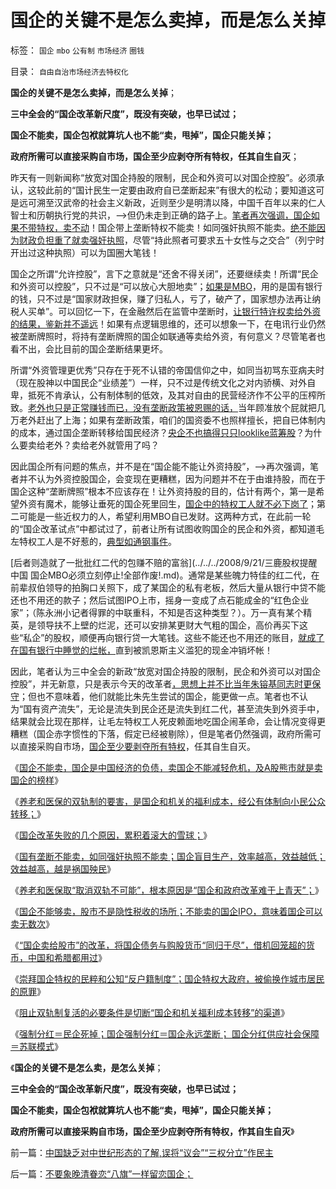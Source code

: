 # 国企的关键不是怎么卖掉，而是怎么关掉

标签： `国企` `mbo` `公有制` `市场经济` `圈钱` 

目录： `自由自治市场经济去特权化`

**国企的关键不是怎么卖掉，而是怎么关掉**；

**三中全会的“国企改革新尺度”，既没有突破，也早已试过；**

**国企不能卖，国企包袱就算坑人也不能“卖，甩掉”，国企只能关掉；**

**政府所需可以直接采购自市场，国企至少应剥夺所有特权，任其自生自灭**；

昨天有一则新闻称“放宽对国企持股的限制，民企和外资可以对国企控股”。必须承认，这较此前的“国计民生一定要由政府自已垄断起来”有很大的松动；要知道这可是远可溯至汉武帝的社会主义新政，近则至少是明清以降，中国千百年以来的仁人智士和历朝执行党的共识，——>但仍未走到正确的路子上。[笔者再次强调，国企如果不带特权，卖不动](../../../2009/8/8/政策是不能卖的，不值钱的国企根本卖不动.md)！国企带上垄断特权不能卖！如同强奸执照不能卖。[绝不能因为财政负担重了就卖强奸执照](../../../2013/11/14/国企不能卖，如强奸执照不能卖，应鼓励国有资产流失.md)，尽管“持此照者可要求五十女性与之交合”（列宁时开出过这种执照）可以为国圈大笔钱！

国企之所谓“允许控股”，言下之意就是“还舍不得关闭”，还要继续卖！所谓“民企和外资可以控股”，只不过是“可以放心大胆地卖”；[如果是MBO](../../../2011/11/6/MBO只对私企有效；国企MBO不是私有化.md)，用的是国有银行的钱，只不过是“国家财政担保，赚了归私人，亏了，破产了，国家想办法再让纳税人买单”。可以回忆一下，在金融然后在监管中垄断时，[让银行特许权卖给外资的结果，鉴新并不遥远](../../../2007/9/2/外资饕餮国有银行改制疯赚10000亿.md)！如果有点逻辑思维的，还可以想象一下，在电讯行业仍然被垄断牌照时，将持有垄断牌照的国企如联通等卖给外资，有何意义？尽管笔者也看不出，会比目前的国企垄断结果更坏。

所谓“外资管理更优秀”只存在于死不认错的帝国信仰之中，如同当初骂东亚病夫时（现在股神以中国民企“业绩差”）一样，只不过是传统文化之对内骄横、对外自卑，抵死不肯承认，公有制体制的低效，及其对自由的民营经济作不公平的压榨所致。[老外也只是正常赚钱而已，没有垄断政策被恩赐的话，](../../../2010/1/27/中国的国企因为产权混乱而不可细分激励.md)当年顾准放个屁就把几万老外赶出了上海；如果有垄断政策，咱们的国资委不也照样擅长，把自已体制内的成本，通过国企垄断转移给国民经济？[央企不也搞得只只looklike蓝筹股](../../../2013/5/8/万恶之源的的国企，并不仅仅包括巨无霸的央企，金融垄断.md)？为什么要卖给老外？卖给老外就管用了吗？

因此国企所有问题的焦点，并不是在“国企能不能让外资持股”，——>再次强调，笔者并不认为外资控股国企，会变现在更糟糕，因为问题并不在于由谁持股，而在于国企这种“垄断牌照”根本不应该存在！让外资持股的目的，估计有两个，第一是希望外资有魔术，能够让垂死的国企死里回生，[国企中的特权工人就不必下岗了](../../../2012/8/31/让民主滚开！特权工人阶级不答应！.md)；第二可能是一些近权力的人，希望利用MBO自已发财。这两种方式，在此前一轮的“国企改革试点”中都试过了，前者让所有试图收购国企的民企和外资，都知道毛左特权工人是不好惹的，[典型如通钢事件](http://darthvad.blog.sohu.com/129394309.html)。

[后者则造就了一批批红二代的包赚不赔的富翁](../../../2008/9/21/三鹿股权提醒中国 国企MBO必须立刻停止!全部作废!.md)。通常是某些魄力特佳的红二代，在前辈叔伯领导的拍胸口关照下，成了某国企的私有老板，然后大量从银行中贷不能还也不用还的款子；然后试图IPO上市，摇身一变成了点石能成金的“红色企业家”；（陈永洲小记者得罪的中联重科，不知是否这种类型？）。万一真有某个精英，是领导扶不上壁的烂泥，还可以安排某更财大气粗的国企，高价再买下这些“私企”的股权，顺便再向银行贷一大笔钱。这些不能还也不用还的账目，[就成了在国有银行中睡觉的烂帐，](../../../2009/8/13/改革关键的战区是银行造小造强承担责任的改革.md)直到被凯恩斯主义滥犯的现金冲销坏帐！

因此，笔者认为三中全会的新政“放宽对国企持股的限制，民企和外资可以对国企控股”，并无新意，只是表示今天的改革者[，思想上并不比当年朱镕基同志时更保守](../../../2013/5/8/过去二十年的国企改革基本上失败的原因.md)；但也不意味着，他们就能比朱先生尝试的国企，能更做一点。笔者也不认为“国有资产流失”，无论是流失到民企还是流失到红二代，甚至流失到外资手中，结果就会比现在那样，让毛左特权工人死皮赖面地吃国企闹革命，会让情况变得更糟糕（国企赤字惯性的下落，假定已经被剔除），但是笔者仍然强调，政府所需可以直接采购自市场，[国企至少要剥夺所有特权](../../../2011/2/11/废除国企专营和垄断权，卖国将没门！.md)，任其自生自灭。

《[国企不能卖，国企是中国经济的负债，卖国企不能减轻危机，及A股熊市就是卖国企的榜样](../../../2013/10/14/中美债务危机对比，卖国企不能减轻财政危机，A股的榜样.md)》

《[养老和医保的双轨制的要害，是国企和机关的福利成本，经公有体制向小民公众转移；](../../../2013/11/6/养老和医保双轨制的剖析：反不掉，也不必反；.md)》

《[国企改革失败的几个原因，累积着滚大的雪球；](../../../2013/11/12/国企改革失败的几个原因，累积着滚大的雪球.md)》

《[国有垄断不能卖，如同强奸执照不能卖；国企盲目生产，效率越高，效益越低；效益越高，越是祸国殃民](../../../2013/11/14/国企不能卖，如强奸执照不能卖，应鼓励国有资产流失.md)》

《[养老和医保取“取消双轨不可能”，根本原因是“国企和政府改革难于上青天”；](../../../2013/11/14/改革十年多来寸步难行，因为民粹公知们贼喊捉贼.md)》

《[国企不能够卖，股市不是隐性税收的场所；不能卖的国企IPO，意味着国企可以卖无数次](../../../2013/11/16/国企不能够卖，国企却无数次IPO，股市成了国企隐性税收工具.md)》

《[“国企卖给股市”的改革，将国企债务与购股货币“同归于尽”，借机回笼超的货币，中国和希腊都用过](../../../2013/11/17/权权社会“解决流动性过剩”在历史上的三种方法.md)》

《[崇拜国企特权的民粹和公知“反户籍制度”；国企特权大政府，被偷换作城市居民的原罪](../../../2013/11/17/社会主义制度中的特权最大化定律,茅于轼悖误和WBagehot现象.md)》

《[阻止双轨制复活的必要条件是切断“国企和机关福利成本转移”的渠道](../../../2013/11/20/三中全会“日本模式”的改革意向,双轨制之“永远不死”的充要条件.md)》

《[强制分红＝民企死掉；国企强制分红＝国企永远垄断；
国企分红供应社会保障＝苏联模式](../../../2013/11/20/强制分红＝民企死掉；国企强制分红＝永远垄断；及苏联模式.md)》

《**国企的关键不是怎么卖，是怎么关掉**；

**三中全会的“国企改革新尺度”，既没有突破，也早已试过；**

**国企不能卖，国企包袱就算坑人也不能“卖，甩掉”，国企只能关掉；**

**政府所需可以直接采购自市场，国企至少应剥夺所有特权，作其自生自灭**》



前一篇：[中国缺乏对中世纪形态的了解,误将“议会”“三权分立”作民主](../../../2013/11/26/中国缺乏对中世纪形态的了解,误将“议会”“三权分立”作民主.md)

后一篇：[不要象晚清眷恋“八旗”一样留恋国企；](../../../2013/11/26/不要象晚清眷恋“八旗”一样留恋国企；.md)
